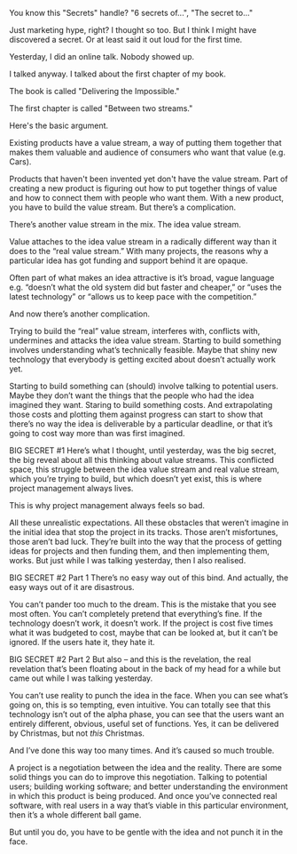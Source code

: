 You know this "Secrets" handle? "6 secrets of...", "The secret to..."

Just marketing hype, right? I thought so too. But I think I might have discovered a secret. Or at least said it out loud for the first time.

Yesterday, I did an online talk. Nobody showed up. 

I talked anyway. I talked about the first chapter of my book.

The book is called "Delivering the Impossible."

The first chapter is called "Between two streams."

Here's the basic argument. 

Existing products have a value stream, a way of putting them together that makes them valuable and audience of consumers who want that value (e.g. Cars).

Products that haven't been invented yet don't have the value stream. Part of creating a new product is figuring out how to put together things of value and how to connect them with people who want them. With a new product, you have to build the value stream.
But there’s a complication. 

There’s another value stream in the mix. The idea value stream. 

Value attaches to the idea value stream in a radically different way than it does to the “real value stream.” With many projects, the reasons why a particular idea has got funding and support behind it are opaque.

Often part of what makes an idea attractive is it’s broad, vague language e.g. “doesn’t what the old system did but faster and cheaper,” or “uses the latest technology” or “allows us to keep pace with the competition.”

And now there’s another complication.

Trying to build the “real” value stream, interferes with, conflicts with, undermines and attacks the idea value stream. 
Starting to build something involves understanding what’s technically feasible. Maybe that shiny new technology that everybody is getting excited about doesn’t actually work yet.

Starting to build something can (should) involve talking to potential users.  Maybe they don’t want the things that the people who had the idea imagined they want.
Staring to build something costs. And extrapolating those costs and plotting them against progress can start to show that there’s no way the idea is deliverable by a particular deadline, or that it’s going to cost way more than was first imagined.

BIG SECRET #1
Here’s what I thought, until yesterday, was the big secret, the big reveal about all this thinking about value streams.
This conflicted space, this struggle between the idea value stream and real value stream, which you’re trying to build, but which doesn’t yet exist, this is where project management always lives. 

This is why project management always feels so bad. 

All these unrealistic expectations. All these obstacles that weren’t imagine in the initial idea that stop the project in its tracks. Those aren’t misfortunes, those aren’t bad luck. They’re built into the way that the process of getting ideas for projects and then funding them, and then implementing them, works.
But just while I was talking yesterday, then I also realised.

BIG SECRET #2 Part 1
There’s no easy way out of this bind. And actually, the easy ways out of it are disastrous.

You can’t pander too much to the dream. This is the mistake that you see most often. You can’t completely pretend that everything’s fine. If the technology doesn’t work, it doesn’t work. If the project is cost five times what it was budgeted to cost, maybe that can be looked at, but it can’t be ignored. If the users hate it, they hate it.

BIG SECRET #2 Part 2
But also – and this is the revelation, the real revelation that’s been floating about in the back of my head for a while but came out while I was talking yesterday.

You can’t use reality to punch the idea in the face. When you can see what’s going on, this is so tempting, even intuitive. You can totally see that this technology isn’t out of the alpha phase, you can see that the users want an entirely different, obvious, useful set of functions. Yes, it can be delivered by Christmas, but not *this* Christmas.

And I’ve done this way too many times. And it’s caused so much trouble. 

A project is a negotiation between the idea and the reality. There are some solid things you can do to improve this negotiation. Talking to potential users; building working software; and better understanding the environment in which this product is being produced.  And once you’ve connected real software, with real users in a way that’s viable in this particular environment, then it’s a whole different ball game.

But until you do, you have to be gentle with the idea and not punch it in the face.

